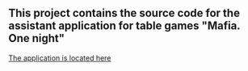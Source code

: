 ## This project contains the source code for the assistant application for table games "Mafia. One night"

[The application is located here](https://johnlomov.github.io/mafia-one-night/)